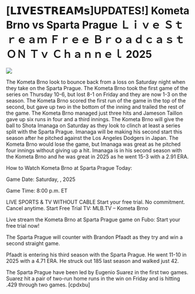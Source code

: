 # [𝗟𝗜𝗩𝗘𝗦𝗧𝗥𝗘𝗔𝗠𝘀]UPDATES!] Kometa Brno vs Sparta Prague Ｌｉｖｅ Ｓｔｒｅａｍ Ｆｒｅｅ Ｂｒｏａｄｃａｓｔ ＯＮ Ｔｖ Ｃｈａｎｎｅｌ  2025  
  
  
[![](https://i.imgur.com/qSNzIqt.png)](https://movie.rssnews.media/CVPpVJI.php)  
  
The Kometa Brno look to bounce back from a loss on Saturday night when they take on the Sparta Prague. The Kometa Brno took the first game of the series on Thursday 10-6, but lost 8-1 on Friday and they are now 1-3 on the season. The Kometa Brno scored the first run of the game in the top of the second, but gave up two in the bottom of the inning and trailed the rest of the game. The Kometa Brno managed just three hits and Jameson Taillon gave up six runs in four and a third innings. The Kometa Brno will give the ball to Shota Imanaga on Saturday as they look to clinch at least a series split with the Sparta Prague. Imanaga will be making his second start this season after he pitched against the Los Angeles Dodgers in Japan. The Kometa Brno would lose the game, but Imanaga was great as he pitched four innings without giving up a hit. Imanaga is in his second season with the Kometa Brno and he was great in 2025 as he went 15-3 with a 2.91 ERA.

How to Watch Kometa Brno at Sparta Prague Today:

Game Date: Saturday, , 2025

Game Time: 8:00 p.m. ET

LIVE SPORTS & TV WITHOUT CABLE
Start your free trial. No commitment. Cancel anytime.
Start Free Trial
TV: MLB.TV – Kometa Brno

Live stream the Kometa Brno at Sparta Prague game on Fubo: Start your free trial now!

The Sparta Prague will counter with Brandon Pfaadt as they try and win a second straight game.

Pfaadt is entering his third season with the Sparta Prague. He went 11-10 in 2025 with a 4.71 ERA. He struck out 185 last season and walked just 42.

The Sparta Prague have been led by Eugenio Suarez in the first two games. Suarez hit a pair of two-run home runs in the win on Friday and is hitting .429 through two games. [cpdxbu]